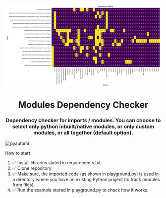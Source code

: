 <p><img align="center" src="https://github.com/pyautoml/module-dependency/blob/main/files/all_imports.png" alt="All modules imported and displayed as a dependency matrix."/></p>

<h1 align="center">Modules Dependency Checker</h1>
<h3 align="center">Dependency checker for imports / modules. You can choose to select only python inbuilt/native modules, or only custom modules, or all together (default option).
</h3>

<p align="left"> <img src="https://komarev.com/ghpvc/?username=pyautoml&label=Profile%20views&color=0e75b6&style=flat" alt="pyautoml" /> </p> 

How to start:<br>
1. ✅ Install libraries stated in requirements.txt
2. ✅ Clone repository.
3. ✅ Make sure, the imported code (as shown in playground.py) is used in a directory where you have an existing Python project (to track modules from files).
4. ✅ Run the example stored in playground.py to check how it works.
<br>
